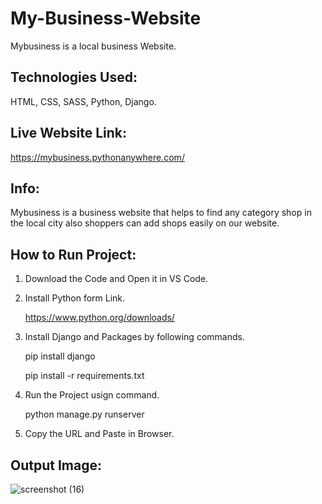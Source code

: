# My-Business-Website

Mybusiness is a local business Website.
 
## Technologies Used:

HTML, CSS, SASS, Python, Django.

## Live Website Link:

https://mybusiness.pythonanywhere.com/

## Info:

Mybusiness is a business website that helps to find any category shop in the local city also shoppers can add shops easily on our website.

## How to Run Project:

1. Download the Code and Open it in VS Code.
2. Install Python form Link.

    https://www.python.org/downloads/ 
   
4. Install Django and Packages by following commands.

     pip install django

     pip install -r requirements.txt

5. Run the Project usign command.

     python manage.py runserver

6. Copy the URL and Paste in Browser. 


## Output Image:
![screenshot (16)](https://github.com/rohanmr/My-Business-Website/assets/122428641/2e38d568-b8f6-42bd-b189-2b851f04d54c)

